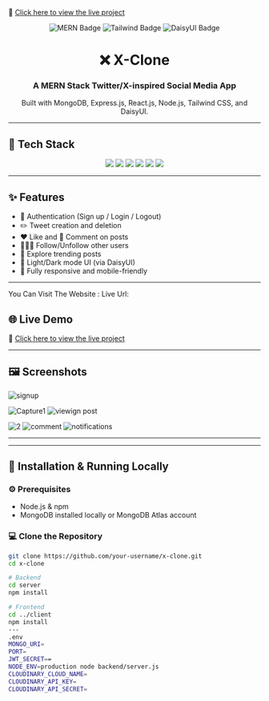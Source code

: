 🔗 [Click here to view the live project]([https://your-live-url.com](https://twitter-clone-hscd.onrender.com/))

<p align="center">
  <img src="https://img.shields.io/badge/MERN-Stack-blueviolet?style=for-the-badge&logo=mongodb&logoColor=white" alt="MERN Badge"/>
  <img src="https://img.shields.io/badge/TailwindCSS-UI-blue?style=for-the-badge&logo=tailwindcss&logoColor=white" alt="Tailwind Badge"/>
  <img src="https://img.shields.io/badge/DaisyUI-Tailwind-rose?style=for-the-badge&logo=daisyui&logoColor=white" alt="DaisyUI Badge"/>
</p>

<h1 align="center">❌ X-Clone</h1>
<h3 align="center">A MERN Stack Twitter/X-inspired Social Media App</h3>

<p align="center">
  Built with MongoDB, Express.js, React.js, Node.js, Tailwind CSS, and DaisyUI.
</p>

---

## 🧩 Tech Stack

<p align="center">
  <img src="https://img.shields.io/badge/MongoDB-4EA94B?style=for-the-badge&logo=mongodb&logoColor=white"/>
  <img src="https://img.shields.io/badge/Express.js-000000?style=for-the-badge&logo=express&logoColor=white"/>
  <img src="https://img.shields.io/badge/React-61DBFB?style=for-the-badge&logo=react&logoColor=white"/>
  <img src="https://img.shields.io/badge/Node.js-3C873A?style=for-the-badge&logo=node.js&logoColor=white"/>
  <img src="https://img.shields.io/badge/TailwindCSS-38b2ac?style=for-the-badge&logo=tailwind-css&logoColor=white"/>
  <img src="https://img.shields.io/badge/DaisyUI-F472B6?style=for-the-badge&logo=daisyui&logoColor=white"/>
</p>

---

## ✨ Features

- 🔐 Authentication (Sign up / Login / Logout)
- ✏️ Tweet creation and deletion
- ❤️ Like and 💬 Comment on posts
- 🧑‍🤝‍🧑 Follow/Unfollow other users
- 🔎 Explore trending posts
- 🌙 Light/Dark mode UI (via DaisyUI)
- 📱 Fully responsive and mobile-friendly

---
You Can Visit The Website :
Live Url:
## 🌐 Live Demo

🔗 [Click here to view the live project]([https://your-live-url.com](https://twitter-clone-hscd.onrender.com/))

---

## 🖼️ Screenshots
![signup](https://github.com/user-attachments/assets/c900d3d2-cec2-428e-8d7c-41dd51350412)

![Capture1](https://github.com/user-attachments/assets/a025560e-f7ab-4b08-ad73-0b0849f6cda2)
![viewign post](https://github.com/user-attachments/assets/bdec30fc-94e7-4b95-9684-3f77b7450991)

![2](https://github.com/user-attachments/assets/29198cee-4f64-47fc-8698-a88c3bcc9570)
![comment](https://github.com/user-attachments/assets/f1763870-8dcf-4805-ba2d-cee6e455ce83)
![notifications](https://github.com/user-attachments/assets/077a6dba-e3fd-49ef-b0e1-f74e6ae2404d)

---

---

## 🧪 Installation & Running Locally

### ⚙️ Prerequisites

- Node.js & npm
- MongoDB installed locally or MongoDB Atlas account

### 💻 Clone the Repository

```bash
git clone https://github.com/your-username/x-clone.git
cd x-clone

# Backend
cd server
npm install

# Frontend
cd ../client
npm install
---
.env
MONGO_URI=
PORT=
JWT_SECRET==
NODE_ENV=production node backend/server.js
CLOUDINARY_CLOUD_NAME=
CLOUDINARY_API_KEY=
CLOUDINARY_API_SECRET=


